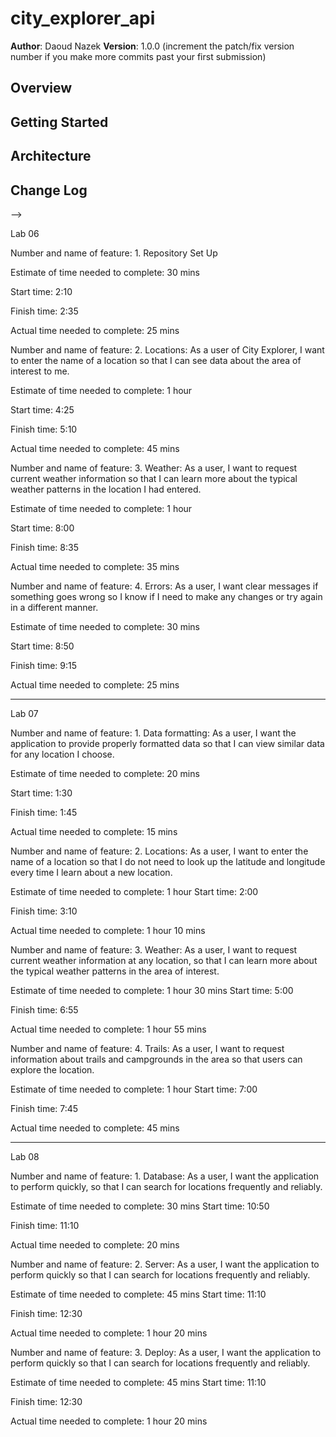 # city_explorer_api

**Author**: Daoud Nazek
**Version**: 1.0.0 (increment the patch/fix version number if you make more commits past your first submission)

## Overview
<!-- Provide a high level overview of what this application is and why you are building it, beyond the fact that it's an assignment for this class. (i.e. What's your problem domain?) -->

## Getting Started
<!-- What are the steps that a user must take in order to build this app on their own machine and get it running? -->

## Architecture
<!-- Provide a detailed description of the application design. What technologies (languages, libraries, etc) you're using, and any other relevant design information. -->

## Change Log
<!-- Use this area to document the iterative changes made to your application as each feature is successfully implemented. Use time stamps. Here's an examples:

01-01-2001 4:59pm - Application now has a fully-functional express server, with a GET route for the location resource.

## Credits and Collaborations
<!-- Give credit (and a link) to other people or resources that helped you build this application. -->
-->

Lab 06 

Number and name of feature: 1. Repository Set Up

Estimate of time needed to complete: 30 mins 

Start time: 2:10

Finish time: 2:35

Actual time needed to complete: 25 mins 


Number and name of feature: 2. Locations: As a user of City Explorer, I want to enter the name of a location so that I can see data about the area of interest to me.

Estimate of time needed to complete: 1 hour 

Start time: 4:25

Finish time: 5:10

Actual time needed to complete: 45 mins 


Number and name of feature: 3. Weather: As a user, I want to request current weather information so that I can learn more about the typical weather patterns in the location I had entered.

Estimate of time needed to complete: 1 hour 

Start time: 8:00

Finish time: 8:35

Actual time needed to complete: 35 mins 


Number and name of feature: 4. Errors: As a user, I want clear messages if something goes wrong so I know if I need to make any changes or try again in a different manner.

Estimate of time needed to complete: 30 mins

Start time: 8:50

Finish time: 9:15

Actual time needed to complete: 25 mins 


---------------------------------------------------------------------------------------------------------

Lab 07 

Number and name of feature: 1. Data formatting: As a user, I want the application to provide properly formatted data so that I can view similar data for any location I choose.

Estimate of time needed to complete: 20 mins

Start time: 1:30

Finish time: 1:45

Actual time needed to complete: 15 mins


Number and name of feature: 2. Locations: As a user, I want to enter the name of a location so that I do not need to look up the latitude and longitude every time I learn about a new location.

Estimate of time needed to complete: 1 hour 
Start time: 2:00

Finish time: 3:10

Actual time needed to complete: 1 hour 10 mins


Number and name of feature: 3. Weather: As a user, I want to request current weather information at any location, so that I can learn more about the typical weather patterns in the area of interest.

Estimate of time needed to complete: 1 hour 30 mins 
Start time: 5:00

Finish time: 6:55

Actual time needed to complete: 1 hour 55 mins


Number and name of feature: 4. Trails: As a user, I want to request information about trails and campgrounds in the area so that users can explore the location.

Estimate of time needed to complete: 1 hour 
Start time: 7:00

Finish time: 7:45

Actual time needed to complete: 45 mins

---------------------------------------------------------------------------------------------------------

Lab 08

Number and name of feature: 1. Database: As a user, I want the application to perform quickly, so that I can search for locations frequently and reliably.

Estimate of time needed to complete: 30 mins
Start time: 10:50

Finish time: 11:10

Actual time needed to complete: 20 mins


Number and name of feature: 2. Server: As a user, I want the application to perform quickly so that I can search for locations frequently and reliably.

Estimate of time needed to complete: 45 mins
Start time: 11:10

Finish time: 12:30

Actual time needed to complete: 1 hour 20 mins


Number and name of feature: 3. Deploy: As a user, I want the application to perform quickly so that I can search for locations frequently and reliably.

Estimate of time needed to complete: 45 mins
Start time: 11:10

Finish time: 12:30

Actual time needed to complete: 1 hour 20 mins


 